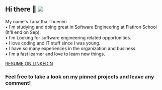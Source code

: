 ## Hi there 👋    <img src="http://gph.is/1H4qQP8" />

My name's Tanattha Thuenim</br>
• I'm studying and doing great in Software Engineering at Flatiron School (It'll end on Sep). </br>
• I'm Looking for software engineering related opportunities. </br>
• I love coding and IT stuff since I was young. </br>
• I have so many experiences in the organization and business. </br>
• I'm a fast learner and love to learn new things.</br>

[RESUME ON LINKEDIN](https://www.linkedin.com/in/tanattha-thuenim-5b67b31b3/)</br>

### Feel free to take a look on my pinned projects and leave any comment!
